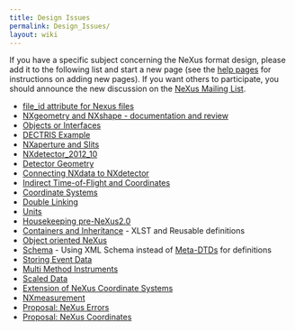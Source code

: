 ```yaml
---
title: Design Issues
permalink: Design_Issues/
layout: wiki
---
```


If you have a specific subject concerning the NeXus format design,
please add it to the following list and start a new page (see the [help
pages](Help:Contents "wikilink") for instructions on adding new pages).
If you want others to participate, you should announce the new
discussion on the [NeXus Mailing
List](http://lists.nexusformat.org/mailman/listinfo/nexus).

-   [file\_id attribute for Nexus
    files](file_id_attribute_for_Nexus_files "wikilink")
-   [NXgeometry and NXshape - documentation and
    review](NXgeometry_and_NXshape_-_documentation_and_review "wikilink")
-   [Objects or Interfaces](Objects_or_Interfaces "wikilink")
-   [DECTRIS Example](DECTRIS_Example "wikilink")
-   [NXaperture and Slits](NXaperture_and_Slits "wikilink")
-   [NXdetector\_2012\_10](NXdetector_2012_10 "wikilink")
-   [Detector Geometry](Detector_Geometry "wikilink")
-   [Connecting NXdata to
    NXdetector](Connecting_NXdata_to_NXdetector "wikilink")
-   [Indirect Time-of-Flight and
    Coordinates](Indirect_Time-of-Flight_and_Coordinates "wikilink")
-   [Coordinate Systems](Coordinate_Systems "wikilink")
-   [Double Linking](Double_Linking "wikilink")
-   [Units](Units "wikilink")
-   [Housekeeping pre-NeXus2.0](Housekeeping_pre-NeXus2.0 "wikilink")
-   [Containers and
    Inheritance](Containers_and_Inheritance "wikilink") - XLST and
    Reusable definitions
-   [Object oriented NeXus](OO-NeXus "wikilink")
-   [Schema](Schema "wikilink") - Using XML Schema instead of
    [Meta-DTDs](Metaformat "wikilink") for definitions
-   [Storing Event Data](Storing_Event_Data "wikilink")
-   [Multi Method Instruments](Multi_Method_Instruments "wikilink")
-   [Scaled Data](Scaled_Data "wikilink")
-   [Extension of NeXus Coordinate
    Systems](Extension_of_NeXus_Coordinate_Systems "wikilink")
-   [NXmeasurement](NXmeasurement "wikilink")
-   [Proposal: NeXus Errors](Proposal:_NeXus_Errors "wikilink")
-   [Proposal: NeXus
    Coordinates](Proposal:_NeXus_Coordinates "wikilink")

